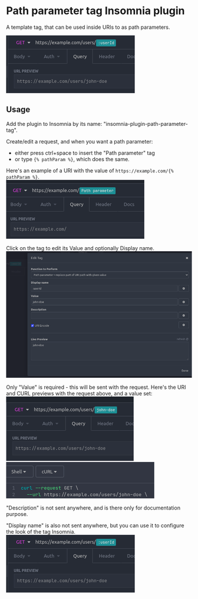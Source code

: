 # Path parameter tag Insomnia plugin

A template tag, that can be used inside URIs to as path parameters.  

![uri preview with display name](./screenshots/uri-preview-with-display-name.png)

## Usage

Add the plugin to Insomnia by its name: "insomnia-plugin-path-parameter-tag".  

Create/edit a request, and when you want a path parameter:
* either press ctrl+space to insert the "Path parameter" tag
* or type `{% pathParam %}`, which does the same.

Here's an example of a URI with the value of `https://example.com/{% pathParam %}`.  
![empty tag](./screenshots/empty.png)

Click on the tag to edit its Value and optionally Display name.  
![edit dialog](./screenshots/edit-dialog.png)

Only "Value" is required - this will be sent with the request.
Here's the URI and CURL previews with the request above, and a value set:  
![uri preview](./screenshots/uri-preview-with-value.png)
![curl preview](./screenshots/curl-preview.png)

"Description" is not sent anywhere, and is there only for documentation purpose.  

"Display name" is also not sent anywhere, but you can use it to configure the look of the tag Insomnia.  
![uri preview with display name](./screenshots/uri-preview-with-display-name.png)
